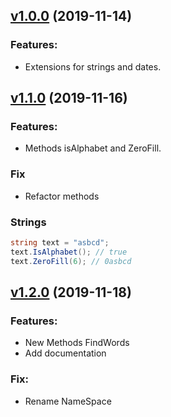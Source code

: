 ## [v1.0.0](https://github.com/Lowpoc/SmallExtesions/releases/tag/V1.0.0) (2019-11-14)
### Features:
- Extensions for strings and dates.

## [v1.1.0](https://github.com/Lowpoc/SmallExtesions/releases/tag/V1.1.0) (2019-11-16)
### Features:
 - Methods isAlphabet and ZeroFill.
  
### Fix
 - Refactor methods

### Strings
```c#
string text = "asbcd";
text.IsAlphabet(); // true
text.ZeroFill(6); // 0asbcd
```
## [v1.2.0](https://github.com/Lowpoc/SmallExtesions/releases/tag/V1.2.0) (2019-11-18)

### Features:
 - New Methods FindWords
 - Add documentation
 ### Fix:
 - Rename NameSpace
